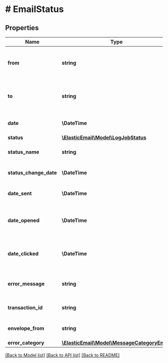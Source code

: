 # # EmailStatus

## Properties

Name | Type | Description | Notes
------------ | ------------- | ------------- | -------------
**from** | **string** | Email address this email was sent from. | [optional]
**to** | **string** | Email address this email was sent to. | [optional]
**date** | **\DateTime** | Date the email was submitted. | [optional]
**status** | [**\ElasticEmail\Model\LogJobStatus**](LogJobStatus.md) |  | [optional]
**status_name** | **string** | Name of email&#39;s status | [optional]
**status_change_date** | **\DateTime** | Date of last status change. | [optional]
**date_sent** | **\DateTime** | Date when the email was sent | [optional]
**date_opened** | **\DateTime** | Date when the email changed the status to &#39;opened&#39; | [optional]
**date_clicked** | **\DateTime** | Date when the email changed the status to &#39;clicked&#39; | [optional]
**error_message** | **string** | Detailed error or bounced message. | [optional]
**transaction_id** | **string** | ID number of transaction | [optional]
**envelope_from** | **string** | Envelope from address | [optional]
**error_category** | [**\ElasticEmail\Model\MessageCategoryEnum**](MessageCategoryEnum.md) |  | [optional]

[[Back to Model list]](../../README.md#models) [[Back to API list]](../../README.md#endpoints) [[Back to README]](../../README.md)

